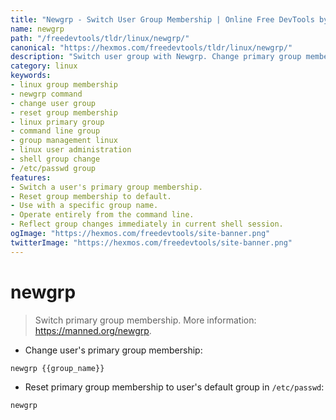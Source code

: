 ```yaml
---
title: "Newgrp - Switch User Group Membership | Online Free DevTools by Hexmos"
name: newgrp
path: "/freedevtools/tldr/linux/newgrp/"
canonical: "https://hexmos.com/freedevtools/tldr/linux/newgrp/"
description: "Switch user group with Newgrp. Change primary group membership and reset to default with this Linux command. Free online tool, no registration required."
category: linux
keywords:
- linux group membership
- newgrp command
- change user group
- reset group membership
- linux primary group
- command line group
- group management linux
- linux user administration
- shell group change
- /etc/passwd group
features:
- Switch a user's primary group membership.
- Reset group membership to default.
- Use with a specific group name.
- Operate entirely from the command line.
- Reflect group changes immediately in current shell session.
ogImage: "https://hexmos.com/freedevtools/site-banner.png"
twitterImage: "https://hexmos.com/freedevtools/site-banner.png"
---
```


# newgrp

> Switch primary group membership.
> More information: <https://manned.org/newgrp>.

- Change user's primary group membership:

`newgrp {{group_name}}`

- Reset primary group membership to user's default group in `/etc/passwd`:

`newgrp`
